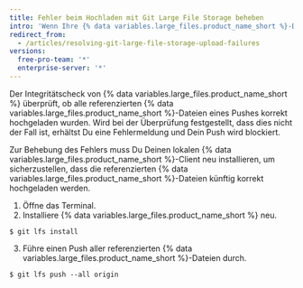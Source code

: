 ```yaml
---
title: Fehler beim Hochladen mit Git Large File Storage beheben
intro: 'Wenn Ihre {% data variables.large_files.product_name_short %}-Dateien nicht richtig hochgeladen werden, können Sie den Uploadfehler in mehreren Schritten beheben.'
redirect_from:
  - /articles/resolving-git-large-file-storage-upload-failures
versions:
  free-pro-team: '*'
  enterprise-server: '*'
---
```


Der Integritätscheck von {% data variables.large_files.product_name_short %} überprüft, ob alle referenzierten {% data variables.large_files.product_name_short %}-Dateien eines Pushes korrekt hochgeladen wurden. Wird bei der Überprüfung festgestellt, dass dies nicht der Fall ist, erhältst Du eine Fehlermeldung und Dein Push wird blockiert.

Zur Behebung des Fehlers muss Du Deinen lokalen {% data variables.large_files.product_name_short %}-Client neu installieren, um sicherzustellen, dass die referenzierten {% data variables.large_files.product_name_short %}-Dateien künftig korrekt hochgeladen werden.

1. Öffne das Terminal.
2. Installiere {% data variables.large_files.product_name_short %} neu.
  ```shell
  $ git lfs install
  ```
3. Führe einen Push aller referenzierten {% data variables.large_files.product_name_short %}-Dateien durch.
  ```shell
  $ git lfs push --all origin
  ```
